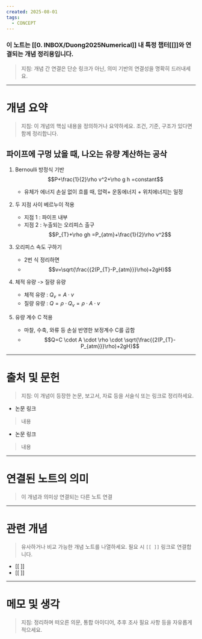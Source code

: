 ```yaml
---
created: 2025-08-01
tags:
  - CONCEPT
---
```

### 이 노트는 [[0. INBOX/Duong2025Numerical]] 내 특정 챕터[[]]와 연결되는 개념 정리용입니다.  
> 지침: 개념 간 연결은 단순 링크가 아닌, 의미 기반의 연결성을 명확히 드러내세요.  
---

# 개념 요약  
> 지침: 이 개념의 핵심 내용을 정의하거나 요약하세요. 조건, 기준, 구조가 있다면 함께 정리합니다.

## 파이프에 구멍 났을 때, 나오는 유량 계산하는 공삭
1. Bernoulli 방정식 기반
	$$P+\frac{1}{2}\rho v^2+\rho g h =constant$$
	- 유체가 에너지 손실 없이 흐를 때, 
	  압력+ 운동에너지 + 위치에너지는 일정

2. 두 지점 사이 베르누이 적용
	- 지점 1 : 파이프 내부
	- 지점 2 : 누출되는 오리피스 출구
	$$P_{T}+\rho gh =P_{atm}+\frac{1}{2}\rho v^2$$
3. 오리피스 속도 구하기
	- 2번 식 정리하면
	- $$v=\sqrt{\frac{{2(P_{T}-P_{atm}}}\rho)+2gH}$$
4. 체적 유량 -> 질량 유량
	- 체적 유량 : $Q_{v}=A\cdot v$
	- 질량 유량 : $Q=\rho \cdot Q_{v}=\rho \cdot A \cdot v$
	
	
5. 유량 계수 C 적용
	- 마찰, 수축, 와류 등 손실 반영한 보정계수 C를 곱함
	- $$Q=C \cdot A \cdot \rho \cdot \sqrt{\frac{{2(P_{T}-P_{atm}}}\rho)+2gH}$$




---

# 출처 및 문헌  
> 지침: 이 개념이 등장한 논문, 보고서, 자료 등을 서술식 또는 링크로 정리하세요.

- 논문 링크
> 내용
- 논문 링크
>  내용 

---

# 연결된 노트의 의미  
> 이 개념과 의미상 연결되는 다른 노트 연결

---

# 관련 개념  
> 유사하거나 비교 가능한 개념 노트를 나열하세요. 필요 시 `[[ ]]` 링크로 연결합니다.

- [[ ]]
- [[ ]]

---

# 메모 및 생각  
> 지침: 정리하며 떠오른 의문, 통합 아이디어, 추후 조사 필요 사항 등을 자유롭게 적으세요.

